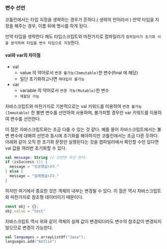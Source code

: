 ### 변수 선언
코틀린에서는 타입 지정을 생략하는 경우가 흔하다.( 생략의 언어라서 )
만약 타입을 지정을 해주는 경우, 이름 뒤에 명시를 하게 된다. 

만약 타입을 생략한다 해도 타입스크립트와 마찬가지로 컴파일러가 `컴파일러가 초기화 식을 분석하여 타입을 변수 타입으로 지정`한다. 

#### val와 var의 차이점
- val 
  - value 의 약어로서 `변경 불가능(Immutable)`한 변수(final 에 해당)
  - 일단 초기화하고나면 `재대입이 불가능`
- var
  - variable 의 약어로서 `변경 가능(Mutable)`한 변수
  - `재할당 가능`

자바스크립트와 마찬가지로 기본적으로는 val 키워드를 이용하여 `변경 불가능(Immutable)` 한 불변 변수를 선언하여 사용하며, 불가피할 경우만 var 키워드를 이용하여 변수를 선언한다.

이 점은 자바스크립트와는 조금 다를 수 있는 것 같다. 예를 들어 자바스크립트에서는 불변 변수에 대해여 선언과 동시에 초기화를 해야하지만 코틀린에서는 조금 다른 듯하다. 아래와 같이 오직 한 초기화 문장만 실행된다는 것을 컴파일러에서 확인할 수만 있다면 val 값을 여러번 초기화할 수 있다.

```kotlin
val message: String // 선언만 우선 한다.
if (isSuccess ()) {
  message = "성공했습니다."
} else {
  message = "실패했습니다."
}
``` 

하지만 여기에서 중요한 것은 객체의 내부는 변경될 수 있다. 이 점은 역시 자바스크립트와 마찬가지로 참조형 데이터이기 때문이다. 

```js
const obj = {};
obj.value = "test"
```

자바스크립트 역시 위와 같이 객체의 실제 값이 변경되더라도 변수의 참조값이 변경되지 않으므로 변경이 가능한다. 


```kotlin
val languages = arrayListOf("Java");
languages.add("Kotlin")
```
